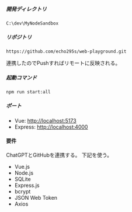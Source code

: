 ##### 開発ディレクトリ
`C:\dev\MyNodeSandbox`

##### リポジトリ
`https://github.com/echo295s/web-playground.git`

連携したのでPushすればリモートに反映される。

##### 起動コマンド
`npm run start:all`

##### ポート
* Vue: [http://localhost:5173](http://localhost:5173)
* Express: [http://localhost:4000](http://localhost:4000)

#### 要件
ChatGPTとGitHubを連携する。
下記を使う。
- Vue.js
- Node.js
- SQLite
- Express.js
- bcrypt
- JSON Web Token
- Axios
